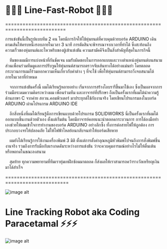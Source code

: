 # 🤖🤖🤖 Line-Fast-Robot 🤖🤖🤖
===========================================================================

การแข่งขันนี้เป็นรูปแบบทีม 2 คน โดยมีภารกิจให้ใช้หุ่นยนต์ที่ควบคุมด้วยบอร์ด ARDUINO เดินตามเส้นให้ครบหนึ่งรอบภายในเวลา 3 นาที การตัดสินจะพิจารณาจากเวลาที่ทำได้ ซึ่งสะท้อนถึงความเร็วของหุ่นยนต์และไหวพริบของผู้เข้าแข่งขัน ความสามัคคีจึงเป็นสิ่งสำคัญที่สุดในภารกิจนี้

&emsp;ทีมของผมมีการแบ่งหน้าที่กันชัดเจน ผมรับผิดชอบในการออกแบบและวางตำแหน่งหุ่นยนต์บนสนาม ส่วนเพื่อนร่วมทีมดูแลการปรับจูนให้หุ่นยนต์สามารถตรวจจับเส้นทางได้อย่างแม่นยำ โดยตลอดกระบวนการผมก็ร่วมออกความเห็นเกี่ยวกับค่าต่าง ๆ ที่จะใช้ เพื่อให้หุ่นยนต์สามารถวิ่งจบสนามได้ภายในเวลาที่กำหนด

&emsp;จากการแข่งขันครั้งนี้ ผมได้เรียนรู้หลายอย่าง เริ่มจากการสร้างไลบรารีขึ้นมาใช้เอง ซึ่งเป็นผลจากการร่วมมือระดมความคิดระหว่างผม เพื่อนร่วมทีม และอาจารย์ที่ปรึกษา ถือเป็นครั้งแรกที่ผมได้นำความรู้ด้านภาษา C จากค่าย สอวน.คอมพิวเตอร์ มาประยุกต์ใช้กับงานจริง โดยเขียนโปรแกรมลงในบอร์ด ARDUINO ผ่านโปรแกรม ARDUINO IDE

&emsp;อีกสิ่งหนึ่งที่ผมได้เรียนรู้คือการเขียนแบบด้วยโปรแกรม SOLIDWORKS นี่เป็นครั้งแรกที่ผมได้ออกแบบชิ้นงานด้วยตัวเอง ตั้งแต่เริ่มต้น โดยมีอาจารย์คอยแนะนำตลอดกระบวนการ การได้ลงมือทำเองช่วยให้ผมเข้าใจการทำงานของบอร์ด ARDUINO อย่างลึกซึ้ง ทั้งการต่อสายไฟให้ถูกต้อง การประกอบวงจรให้ปลอดภัย ไม่ให้ไฟฟ้าไหลย้อนกลับจนทำให้บอร์ดเสียหาย

&emsp;ผมยังได้เรียนรู้การใช้งานเครื่องพิมพ์ 3 มิติ ตั้งแต่การตั้งค่าอุณหภูมิหัวพิมพ์ไปจนถึงการสั่งพิมพ์ชิ้นงานจริง รวมถึงการรับมือกับแรงกดดันระหว่างการแข่งขัน ว่าจะควบคุมอารมณ์อย่างไรไม่ให้ตื่นเต้นหรือพลาดในขณะลงสนาม

&emsp;สุดท้าย ทุกความพยายามที่ทีมเราทุ่มเทฝึกซ้อมมาตลอด ก็ส่งผลให้เราสามารถคว้ารางวัลเหรียญเงินมาได้สำเร็จ

============================================================================


![image alt](https://github.com/jaypupu2006/Line-Fast-Robot/blob/main/resource/%E0%B8%AA%E0%B8%B3%E0%B9%80%E0%B8%99%E0%B8%B2%E0%B8%82%E0%B8%AD%E0%B8%87%20%E0%B8%84%E0%B8%B3%E0%B8%AD%E0%B8%98%E0%B8%B4%E0%B8%9A%E0%B8%B2%E0%B8%A2%E0%B9%80%E0%B8%9E%E0%B8%B4%E0%B9%88%E0%B8%A1%20THE%20CHARM%20ROBOT1.png?raw=true)

# Line Tracking Robot aka Coding Paracetamal ⚡⚡⚡

![image alt](https://github.com/jaypupu2006/Line-Fast-Robot/blob/main/resource/EED62A1A-478F-4398-B628-52A434CB8C96.jpg?raw=true)
